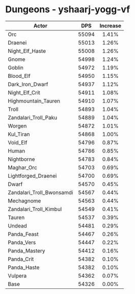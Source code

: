 # Dungeons - yshaarj-yogg-vf
| Actor | DPS | Increase |
|---|:---:|:---:|
|Orc|55094|1.41%|
|Draenei|55013|1.26%|
|Night_Elf_Haste|55008|1.26%|
|Gnome|54998|1.24%|
|Goblin|54972|1.19%|
|Blood_Elf|54950|1.15%|
|Dark_Iron_Dwarf|54937|1.12%|
|Night_Elf_Crit|54911|1.08%|
|Highmountain_Tauren|54910|1.07%|
|Troll|54893|1.04%|
|Zandalari_Troll_Paku|54889|1.04%|
|Worgen|54872|1.01%|
|Kul_Tiran|54868|1.00%|
|Void_Elf|54796|0.87%|
|Human|54786|0.85%|
|Nightborne|54783|0.84%|
|Maghar_Orc|54703|0.69%|
|Lightforged_Draenei|54700|0.69%|
|Dwarf|54570|0.45%|
|Zandalari_Troll_Bwonsamdi|54567|0.44%|
|Mechagnome|54563|0.44%|
|Zandalari_Troll_Kimbul|54549|0.41%|
|Tauren|54537|0.39%|
|Undead|54481|0.29%|
|Panda_Feast|54467|0.26%|
|Panda_Vers|54447|0.22%|
|Panda_Mastery|54412|0.16%|
|Panda_Crit|54382|0.10%|
|Panda_Haste|54382|0.10%|
|Vulpera|54362|0.07%|
|Base|54326|0.00%|
